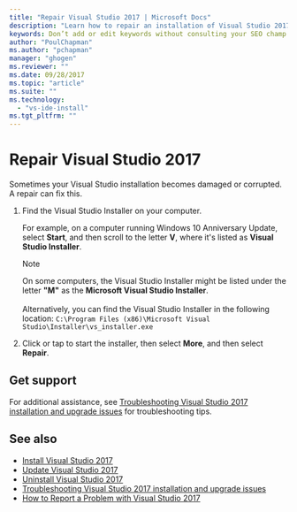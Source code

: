 ```yaml
---
title: "Repair Visual Studio 2017 | Microsoft Docs"
description: "Learn how to repair an installation of Visual Studio 2017."
keywords: Don’t add or edit keywords without consulting your SEO champ.
author: "PoulChapman"
ms.author: "pchapman"
manager: "ghogen"
ms.reviewer: ""
ms.date: 09/28/2017
ms.topic: "article"
ms.suite: ""
ms.technology:
  - "vs-ide-install"
ms.tgt_pltfrm: ""
---
```


# Repair Visual Studio 2017

Sometimes your Visual Studio installation becomes damaged or corrupted. A repair can fix this.

1.  Find the Visual Studio Installer on your computer.

     For example, on a computer running Windows 10 Anniversary Update, select **Start**, and then scroll to the letter **V**, where it's listed as **Visual Studio Installer**.

     >[!NOTE]
     On some computers, the Visual Studio Installer might be listed under the letter **"M"** as the **Microsoft Visual Studio Installer**.<br/><br/> Alternatively, you can find the Visual Studio Installer in the following location: `C:\Program Files (x86)\Microsoft Visual Studio\Installer\vs_installer.exe`

2.  Click or tap to start the installer, then select **More**, and then select **Repair**.

## Get support
For additional assistance, see [Troubleshooting Visual Studio 2017 installation and upgrade issues](troubleshooting-installation-issues.md) for troubleshooting tips.

## See also
* [Install Visual Studio 2017](install-visual-studio.md)
* [Update Visual Studio 2017](update-visual-studio.md)
* [Uninstall Visual Studio 2017](uninstall-visual-studio.md)
* [Troubleshooting Visual Studio 2017 installation and upgrade issues](troubleshooting-installation-issues.md)
* [How to Report a Problem with Visual Studio 2017](../ide/how-to-report-a-problem-with-visual-studio-2017.md)
